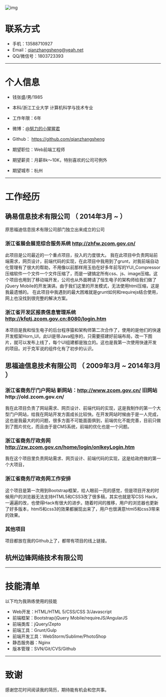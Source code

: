 ![img](http://pic3.zhimg.com/6d20b1223d9732cb71e32c0fd3d23837_l.jpg)

# 联系方式

- 手机：13588710927
- Email：qianzhangsheng@yeah.net
- QQ/微信号：1803723393

---

# 个人信息

 - 钱张盛/男/1985
 - 本科/浙江工业大学 计算机科学与技术专业
 - 工作年限：6年
 - 微博：[@努力的小猩猩君](http://weibo.com/hzwdqzs/)
 - Github： https://github.com/qianzhangsheng

 - 期望职位：Web前端工程师
 - 期望薪资：月薪8k～10K，特别喜欢的公司可例外
 - 期望城市：杭州

---

# 工作经历

## 确易信息技术有限公司 （ 2014年3月 ~  ）

原思福迪信息技术有限公司部门独立出来成立的公司

### 浙江省展会展览综合服务系统 http://zhfw.zcom.gov.cn/
此项目是公司最近的一个重点项目，投入的力度很大。
我在此项目中负责网站前端需求，网页设计，前端代码的实现，在此项目中我用到了grunt，对我前端自动化管理有了很大的帮助，不用像以前那样用玉伯在好多年前写的YUI_Compressor压缩软件一个文件一个文件压缩了，而是一键搞定所有css、js、image压缩。这个项目也用到了移动端开发，公司也从外面聘请了恒生电子的架构师给我们做了jQuery Mobile的开发演讲。由于我们这里的开发模式，无法使用html压缩，这是我最遗憾的。
在此项目中我遇到的最大困难就是grunt如何和requirejs结合使用，网上也没找到很完整的解决方案。


### 浙江省开发区报表信息管理系统 http://kfqtj.zcom.gov.cn:8080/login.htm
本项目是我和恒生电子的后台程序猿和架构师第二次合作了，使用的是他们的快速开发框架Horn_UI，此UI是带Java程序的，只需要搭建好前端布局，改一下图片，就可以发布上线了，每个UI组建都是独立的。这也是我第一次使用快速开发的项目。对于克军说的组件化有了初步的认识。


## 思福迪信息技术有限公司 （ 2009年3月 ~ 2014年3月 ）

### 浙江省商务厅门户网站 新网站：http://www.zcom.gov.cn/ 旧网站http://old.zcom.gov.cn/
我在此项目负责了网站需求、网页设计、前端代码的实现，这是我制作的第一个大型门户网站，给我在网站开发方面成长比较快。在开发网站时候由于是一人完成，这也是我最大的的问题，很多方面不可能面面俱到，前端优化不能完善，目前只做到了图片优化，而且由于是CMS系统，前端的优化也是一个问题。


### 浙江省商务厅政务网 http://zw.zcom.gov.cn/home/login/onIkeyLogin.htm
我在这个项目里负责网站需求、网页设计、前端代码的实现，这是给政府做的第一个大项目，


### 浙江省商务厅政务网工作安排
这个项目是第一次用到Bootstrap框架，给人眼前一亮的感觉，但是项目开发的时候用户的浏览器无法支持HTML5和CSS3改了很多稿，其实也就是写CSS Hack，一遍遍的改，也使得Hack有很大的进步。随着时间的推移，用户的浏览器也更新了好多版本，html5和css3的效果都展现出来了，用户也很满意html5和css3带来的效果。


### 其他项目

项目都放在我的Github上了，都带有项目的线上链接。


## 杭州边锋网络技术有限公司

---

# 技能清单

以下均为我熟练使用的技能

- Web开发：HTML/HTML 5/CSS/CSS 3/Javascript
- 前端框架：Bootstrap/jQuery Mobile/requireJS/AngularJS
- 前端类库：jQuery/Zepto
- 前端工具：Grunt/Gulp
- 前端开发工具：WebStorm/Sublime/PhotoShop
- 静态服务器：Nginx
- 版本管理：SVN/Git/CVS/Github




---

# 致谢
感谢您花时间阅读我的简历，期待能有机会和您共事。